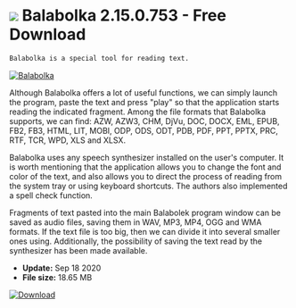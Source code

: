 # ![](https://cdn.softexe.net/static/icon/a/balabolka-8371.png) Balabolka 2.15.0.753 - Free Download

```sh
Balabolka is a special tool for reading text.
```
[![Balabolka](https://gallery.dpcdn.pl/imgc/Tools/89849/g_-_420x350_1.5_-_x1dbf99b8-5774-4030-950e-54de0d30b71c.jpg)](https://softexe.net/win/multimedia/other/balabolka:hcgp.html)

Although Balabolka offers a lot of useful functions, we can simply launch the program, paste the text and press "play" so that the application starts reading the indicated fragment. Among the file formats that Balabolka supports, we can find: AZW, AZW3, CHM, DjVu, DOC, DOCX, EML, EPUB, FB2, FB3, HTML, LIT, MOBI, ODP, ODS, ODT, PDB, PDF, PPT, PPTX, PRC, RTF, TCR, WPD, XLS and XLSX.
 
 Balabolka uses any speech synthesizer installed on the user's computer. It is worth mentioning that the application allows you to change the font and color of the text, and also allows you to direct the process of reading from the system tray or using keyboard shortcuts. The authors also implemented a spell check function.
 
 Fragments of text pasted into the main Balabolek program window can be saved as audio files, saving them in WAV, MP3, MP4, OGG and WMA formats. If the text file is too big, then we can divide it into several smaller ones using. Additionally, the possibility of saving the text read by the synthesizer has been made available.


- **Update:** Sep 18 2020
- **File size:** 18.65 MB

[![Download](https://cdn.softexe.net/static/img/download.png)](https://softexe.net/win/multimedia/other/balabolka:hcgp.html)

